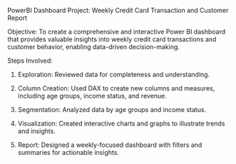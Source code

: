 PowerBI Dashboard Project: Weekly Credit Card Transaction and Customer Report

Objective: To create a comprehensive and interactive Power BI dashboard that provides valuable insights into weekly credit card transactions and customer behavior, enabling data-driven decision-making.

Steps Involved:

1. Exploration: Reviewed data for completeness and understanding.

2. Column Creation: Used DAX to create new columns and measures, including age groups, income status, and revenue.

3. Segmentation: Analyzed data by age groups and income status.

4. Visualization: Created interactive charts and graphs to illustrate trends and insights.

5. Report: Designed a weekly-focused dashboard with filters and summaries for actionable insights.
